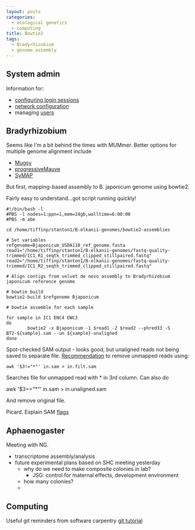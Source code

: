 ```yaml
---
layout: posts
categories:
  - ecological genetics
  - computing
title: Bowtie2
tags:
  - Bradyrhizobium
  - genome assembly
---
```


## System admin

Information for:

  - [configuring login sessions](http://mywiki.wooledge.org/DotFiles)
  - [network configuration](https://help.ubuntu.com/12.04/serverguide/network-configuration.html)
  - managing [users](https://help.ubuntu.com/12.04/serverguide/user-management.html)

## Bradyrhizobium

Seems like I'm a bit behind the times with MUMmer. Better options for multiple genome alignment include

  - [Mugsy](http://mugsy.sourceforge.net/)
  - [progressiveMauve](http://gel.ahabs.wisc.edu/mauve/)
  - [SyMAP](http://www.agcol.arizona.edu/software/symap/)

But first, mapping-based assembly to B. japonicum genome using bowtie2.

Fairly easy to understand...got script running quickly!

    #!/bin/bash -l
    #PBS -l nodes=1:ppn=1,mem=24gb,walltime=6:00:00
    #PBS -m abe

    cd /home/tiffinp/stanton1/B-elkanii-genomes/bowtie2-assemblies

    # Set variables
    refgenome=Bjaponicum_USDA110_ref_genome.fasta
    read1="/home/tiffinp/stanton1/B-elkanii-genomes/fastq-quality-trimmed/IC1_R1_seqtk_trimmed_clipped_stillpaired.fastq"
    read2="/home/tiffinp/stanton1/B-elkanii-genomes/fastq-quality-trimmed/IC1_R2_seqtk_trimmed_clipped_stillpaired.fastq"

    # Align contigs from velvet de novo assembly to Bradyrhizobium japonicum reference genome

    # bowtie build
    bowtie2-build $refgenome Bjaponicum

    # bowtie assemble for each sample

    for sample in IC1 ENC4 EWC3
    do
		    bowtie2 -x Bjaponicum -1 $read1 -2 $read2 --phred33 -S BT2-${sample}.sam --un ${sample}-unaligned
    done

Spot-checked SAM output - looks good, but unaligned reads not being saved to separate file. [Recommendation](http://molecularevolution.org/resources/activities/velvet_and_bowtie_activity#exercise4) to remove unmapped reads using:

    awk '$3!="*"' in.sam > in.filt.sam

Searches file for unmapped read with * in 3rd column. Can also do

  awk '$3=="*"' in.sam > in.unaligned.sam

And remove original file.

Picard. Explain SAM [flags](http://picard.sourceforge.net/explain-flags.html)


## Aphaenogaster

Meeting with NG.

  - transcriptome assembly/analysis
  - future experimental plans based on SHC meeting yesterday
    - why do we need to make composite colonies in lab?
      - JSG: control for maternal effects, development environment
    - how many colonies?
    - 

## Computing

  Useful git reminders from software carpentry [git tutorial](https://github.com/redcurry/git_tutorial/blob/master/tutorial.md)

